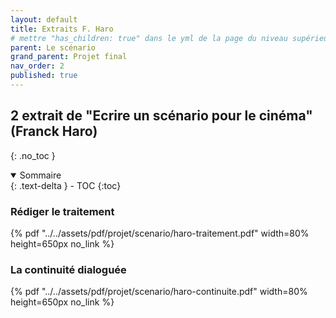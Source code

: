 ```yaml
---
layout: default
title: Extraits F. Haro
# mettre "has_children: true" dans le yml de la page du niveau supérieur
parent: Le scénario
grand_parent: Projet final
nav_order: 2
published: true
---
```

## 2 extrait de "Ecrire un scénario pour le cinéma" (Franck Haro)

{: .no_toc }

<details open markdown="block">
  <summary>
    Sommaire
  </summary>
  {: .text-delta }
- TOC
{:toc}
</details>

### Rédiger le traitement

{% pdf "../../assets/pdf/projet/scenario/haro-traitement.pdf" width=80% height=650px no_link %}

### La continuité dialoguée

{% pdf "../../assets/pdf/projet/scenario/haro-continuite.pdf" width=80% height=650px no_link %}


